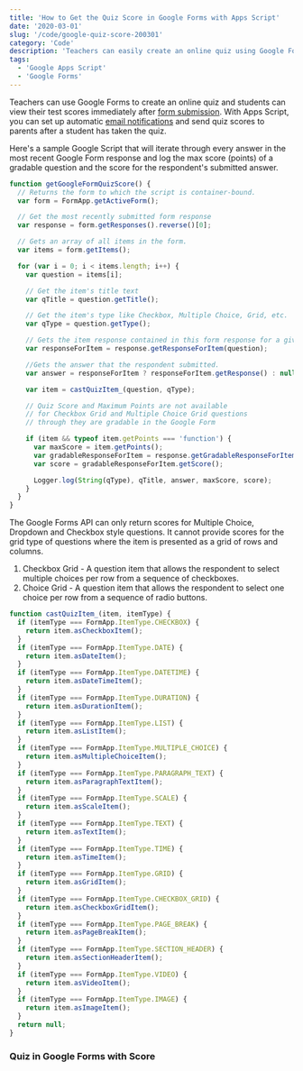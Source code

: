 ```yaml
---
title: 'How to Get the Quiz Score in Google Forms with Apps Script'
date: '2020-03-01'
slug: '/code/google-quiz-score-200301'
category: 'Code'
description: 'Teachers can easily create an online quiz using Google Forms and students can view their test scores immediately after form submission.'
tags:
  - 'Google Apps Script'
  - 'Google Forms'
---
```


Teachers can use Google Forms to create an online quiz and students can view their test scores immediately after [form submission](https://www.labnol.org/internet/convert-google-forms-pdf/32088/). With Apps Script, you can set up automatic [email notifications](https://gsuite.google.com/marketplace/app/email_notifications_for_google_forms/984866591130) and send quiz scores to parents after a student has taken the quiz.

Here's a sample Google Script that will iterate through every answer in the most recent Google Form response and log the max score (points) of a gradable question and the score for the respondent's submitted answer.

```javascript
function getGoogleFormQuizScore() {
  // Returns the form to which the script is container-bound.
  var form = FormApp.getActiveForm();

  // Get the most recently submitted form response
  var response = form.getResponses().reverse()[0];

  // Gets an array of all items in the form.
  var items = form.getItems();

  for (var i = 0; i < items.length; i++) {
    var question = items[i];

    // Get the item's title text
    var qTitle = question.getTitle();

    // Get the item's type like Checkbox, Multiple Choice, Grid, etc.
    var qType = question.getType();

    // Gets the item response contained in this form response for a given item.
    var responseForItem = response.getResponseForItem(question);

    //Gets the answer that the respondent submitted.
    var answer = responseForItem ? responseForItem.getResponse() : null;

    var item = castQuizItem_(question, qType);

    // Quiz Score and Maximum Points are not available
    // for Checkbox Grid and Multiple Choice Grid questions
    // through they are gradable in the Google Form

    if (item && typeof item.getPoints === 'function') {
      var maxScore = item.getPoints();
      var gradableResponseForItem = response.getGradableResponseForItem(question);
      var score = gradableResponseForItem.getScore();

      Logger.log(String(qType), qTitle, answer, maxScore, score);
    }
  }
}
```

The Google Forms API can only return scores for Multiple Choice, Dropdown and Checkbox style questions. It cannot provide scores for the grid type of questions where the item is presented as a grid of rows and columns.

1. Checkbox Grid - A question item that allows the respondent to select multiple choices per row from a sequence of checkboxes.
2. Choice Grid - A question item that allows the respondent to select one choice per row from a sequence of radio buttons.

```js
function castQuizItem_(item, itemType) {
  if (itemType === FormApp.ItemType.CHECKBOX) {
    return item.asCheckboxItem();
  }
  if (itemType === FormApp.ItemType.DATE) {
    return item.asDateItem();
  }
  if (itemType === FormApp.ItemType.DATETIME) {
    return item.asDateTimeItem();
  }
  if (itemType === FormApp.ItemType.DURATION) {
    return item.asDurationItem();
  }
  if (itemType === FormApp.ItemType.LIST) {
    return item.asListItem();
  }
  if (itemType === FormApp.ItemType.MULTIPLE_CHOICE) {
    return item.asMultipleChoiceItem();
  }
  if (itemType === FormApp.ItemType.PARAGRAPH_TEXT) {
    return item.asParagraphTextItem();
  }
  if (itemType === FormApp.ItemType.SCALE) {
    return item.asScaleItem();
  }
  if (itemType === FormApp.ItemType.TEXT) {
    return item.asTextItem();
  }
  if (itemType === FormApp.ItemType.TIME) {
    return item.asTimeItem();
  }
  if (itemType === FormApp.ItemType.GRID) {
    return item.asGridItem();
  }
  if (itemType === FormApp.ItemType.CHECKBOX_GRID) {
    return item.asCheckboxGridItem();
  }
  if (itemType === FormApp.ItemType.PAGE_BREAK) {
    return item.asPageBreakItem();
  }
  if (itemType === FormApp.ItemType.SECTION_HEADER) {
    return item.asSectionHeaderItem();
  }
  if (itemType === FormApp.ItemType.VIDEO) {
    return item.asVideoItem();
  }
  if (itemType === FormApp.ItemType.IMAGE) {
    return item.asImageItem();
  }
  return null;
}
```

### Quiz in Google Forms with Score
